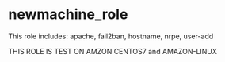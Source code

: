 # newmachine_role
This role includes: apache, fail2ban, hostname, nrpe, user-add


THIS ROLE IS TEST ON AMZON CENTOS7 and  AMAZON-LINUX
